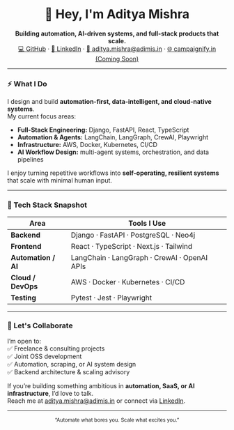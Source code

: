 <h1 align="center">👋 Hey, I'm <strong>Aditya Mishra</strong></h1>

<p align="center">
  <strong>Building automation, AI-driven systems, and full-stack products that scale.</strong><br>
  <a href="https://github.com/adimis-ai">💻 GitHub</a> · 
  <a href="https://linkedin.com/in/adimis-sde">🔗 LinkedIn</a> · 
  <a href="mailto:aditya.mishra@adimis.in">📧 aditya.mishra@adimis.in</a> · 
  <a href="https://campaignify.ai">🌐 campaignify.in (Coming Soon)</a>
</p>

---

### ⚡ What I Do

I design and build **automation-first, data-intelligent, and cloud-native systems**.  
My current focus areas:  
- **Full-Stack Engineering:** Django, FastAPI, React, TypeScript  
- **Automation & Agents:** LangChain, LangGraph, CrewAI, Playwright  
- **Infrastructure:** AWS, Docker, Kubernetes, CI/CD  
- **AI Workflow Design:** multi-agent systems, orchestration, and data pipelines  

I enjoy turning repetitive workflows into **self-operating, resilient systems** that scale with minimal human input.

---

### 🧰 Tech Stack Snapshot

| Area | Tools I Use |
|------|--------------|
| **Backend** | Django · FastAPI · PostgreSQL · Neo4j |
| **Frontend** | React · TypeScript · Next.js · Tailwind |
| **Automation / AI** | LangChain · LangGraph · CrewAI · OpenAI APIs |
| **Cloud / DevOps** | AWS · Docker · Kubernetes · CI/CD |
| **Testing** | Pytest · Jest · Playwright |

---

### 🤝 Let's Collaborate

I’m open to:  
✅ Freelance & consulting projects  
✅ Joint OSS development  
✅ Automation, scraping, or AI system design  
✅ Backend architecture & scaling advisory  

If you’re building something ambitious in **automation, SaaS, or AI infrastructure**, I’d love to talk.  
Reach me at [aditya.mishra@adimis.in](mailto:aditya.mishra@adimis.in) or connect via [LinkedIn](https://linkedin.com/in/adimis-sde).

---

<p align="center">
  <sub>“Automate what bores you. Scale what excites you.”</sub>
</p>
